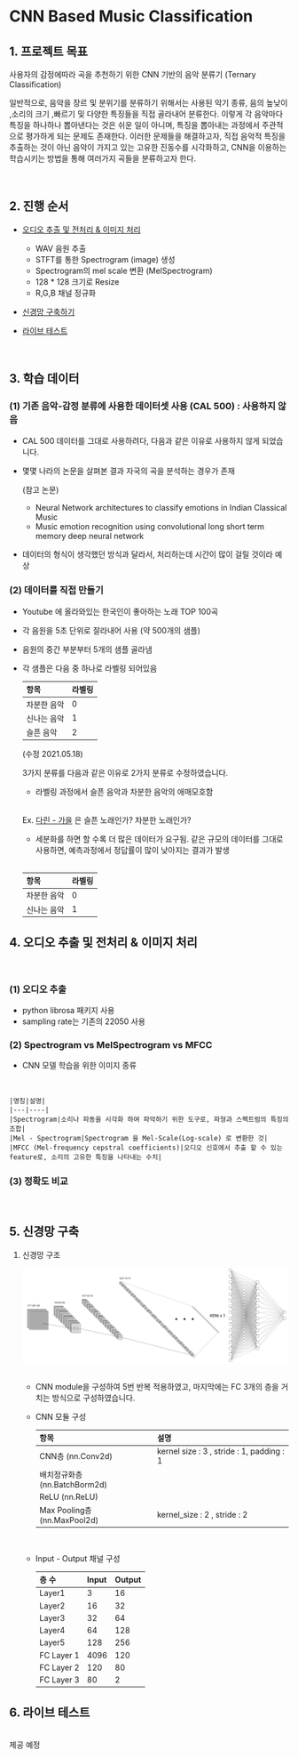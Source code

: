 # CNN Based Music Classification

## 1. 프로젝트 목표

사용자의 감정에따라 곡을 추천하기 위한 CNN 기반의 음악 분류기 (Ternary Classification)
<br>


일반적으로, 음악을 장르 및 분위기를 분류하기 위해서는 사용된 악기 종류, 음의 높낮이 ,소리의 크기 ,빠르기 및 다양한 특징들을 직접 골라내어 분류한다. 이렇게 각 음악마다 특징을 하나하나 뽑아낸다는 것은 쉬운 일이 아니며, 특징을 뽑아내는 과정에서 주관적으로 평가하게 되는 문제도 존재한다. 이러한 문제들을 해결하고자, 직접 음악적 특징을 추출하는 것이 아닌 음악이 가지고 있는 고유한 진동수를 시각화하고, CNN을 이용하는 학습시키는 방법을 통해 여러가지 곡들을 분류하고자 한다.


<br>

## 2. 진행 순서

- [오디오 추출 및 전처리 & 이미지 처리](#3-학습-데이터)
  - WAV 음원 추출
  - STFT를 통한 Spectrogram (image) 생성
  - Spectrogram의 mel scale 변환 (MelSpectrogram)
  - 128 * 128 크기로 Resize
  - R,G,B 채널 정규화

- [신경망 구축하기](#5-신경망-구축)

- [라이브 테스트](#6-라이브-테스트)



<br>

## 3. 학습 데이터

### (1) 기존 음악-감정 분류에 사용한 데이터셋 사용 (CAL 500) : **사용하지 않음**
  
  - CAL 500 데이터를 그대로 사용하려다, 다음과 같은 이유로 사용하지 않게 되었습니다.

  - 몇몇 나라의 논문을 살펴본 결과 자국의 곡을 분석하는 경우가 존재

    (참고 논문)
    - Neural Network architectures to classify emotions in Indian Classical Music 
    - Music emotion recognition using convolutional long short term memory deep neural network

  - 데이터의 형식이 생각했던 방식과 달라서, 처리하는데 시간이 많이 걸릴 것이라 예상


### (2) 데이터를 직접 만들기
- Youtube 에 올라와있는 한국인이 좋아하는 노래 TOP 100곡
- 각 음원을 5초 단위로 잘라내어 사용 (약 500개의 샘플)
- 음원의 중간 부분부터 5개의 샘플 골라냄
- 각 샘플은 다음 중 하나로 라벨링 되어있음
  
  | 항목 | 라벨링 |
  |---|---|
  |차분한 음악 | 0 |
  |신나는 음악 | 1 |
  |슬픈 음악   | 2 |

  (수정 2021.05.18)
    
    3가지 분류를 다음과 같은 이유로 2가지 분류로 수정하였습니다.
  
    - 라벨링 과정에서 슬픈 음악과 차분한 음악의 애매모호함 
    <br>
    
     Ex. [다린 - 가을](https://www.youtube.com/watch?v=1IApYpeWe8A&ab_channel=%EB%82%98%EC%9D%98%EC%9E%91%EA%B3%A0%EC%95%A0%ED%8B%8B%ED%95%9C%EC%A0%95%EC%9B%90%EB%82%98%EC%9D%98%EC%9E%91%EA%B3%A0%EC%95%A0%ED%8B%8B%ED%95%9C%EC%A0%95%EC%9B%90) 은 슬픈 노래인가? 차분한 노래인가?

    - 세분화를 하면 할 수록 더 많은 데이터가 요구됨. 같은 규모의 데이터를 그대로 사용하면, 예측과정에서 정답률이 많이 낮아지는 결과가 발생

  <br>

    | 항목 | 라벨링 |
    |---|---|
    |차분한 음악 | 0 |
    |신나는 음악 | 1 |
    


## 4. 오디오 추출 및 전처리 & 이미지 처리
<br>

### (1) 오디오 추출

  - python librosa 패키지 사용
  - sampling rate는 기존의 22050 사용

### (2) Spectrogram vs MelSpectrogram vs MFCC
  
  - CNN 모델 학습을 위한 이미지 종류 
  <br> 

    |명칭|설명|
    |---|----|
    |Spectrogram|소리나 파동을 시각화 하여 파악하기 위한 도구로, 파형과 스펙트럼의 특징의 조합|
    |Mel - Spectrogram|Spectrogram 을 Mel-Scale(Log-scale) 로 변환한 것|
    |MFCC (Mel-frequency cepstral coefficients)|오디오 신호에서 추출 할 수 있는 feature로, 소리의 고유한 특징을 나타내는 수치|



### (3) 정확도 비교


<br>

## 5. 신경망 구축

  1. 신경망 구조

      <img src="./img/Structure.png" align="center"/>
      
      <br>
      <br>
      
       - CNN module을 구성하여 5번 반복 적용하였고, 마지막에는 FC 3개의 층을 거치는 방식으로 구성하였습니다.
        
       - CNN 모듈 구성
        
          |항목|설명|
          |---|---|
          |CNN층 (nn.Conv2d)|kernel size : 3 , stride : 1, padding : 1|
          |배치정규화층 (nn.BatchBorm2d)| |
          |ReLU (nn.ReLU)| |
          |Max Pooling층 (nn.MaxPool2d)|kernel_size : 2 , stride : 2 |

      <br>

      - Input - Output 채널 구성

        |층 수|Input | Output|
        |-----|-----|-------|
        |Layer1|3|16|
        |Layer2|16|32|
        |Layer3|32|64|
        |Layer4|64|128|
        |Layer5|128|256|
        |FC Layer 1| 4096 | 120|
        |FC Layer 2|120|80|
        |FC Layer 3|80|2|


## 6. 라이브 테스트

<br> 
  제공 예정
